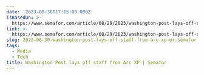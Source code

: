 ```yaml
---
date: '2023-08-30T17:15:09.000Z'
isBasedOn: >-
  https://www.semafor.com/article/08/29/2023/washington-post-lays-off-staff-from-arc-xp
link: >-
  https://www.semafor.com/article/08/29/2023/washington-post-lays-off-staff-from-arc-xp
slug: 2023-08-30-washington-post-lays-off-staff-from-arc-xp-or-semafor
tags:
  - Media
  - Tech
title: Washington Post lays off staff from Arc XP | Semafor
---
```


